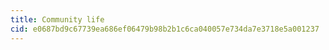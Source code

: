 ```yaml
---
title: Community life
cid: e0687bd9c67739ea686ef06479b98b2b1c6ca040057e734da7e3718e5a001237
---
```

